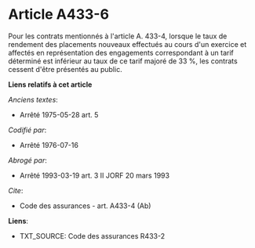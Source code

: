 # Article A433-6

Pour les contrats mentionnés à l'article A. 433-4, lorsque le taux de rendement des placements nouveaux effectués au cours
d'un exercice et affectés en représentation des engagements correspondant à un tarif déterminé est inférieur au taux de ce
tarif majoré de 33 %, les contrats cessent d'être présentés au public.

**Liens relatifs à cet article**

_Anciens textes_:

  - Arrêté 1975-05-28 art. 5

_Codifié par_:

  - Arrêté 1976-07-16

_Abrogé par_:

  - Arrêté 1993-03-19 art. 3 II JORF 20 mars 1993

_Cite_:

  - Code des assurances - art. A433-4 (Ab)

**Liens**:

  - TXT_SOURCE: Code des assurances R433-2
